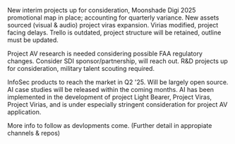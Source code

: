 New interim projects up for consideration, Moonshade Digi 2025 promotional map in place; accounting for quarterly variance. 
New assets sourced (visual & audio) project viras expansion. Virias modified, project facing delays.
Trello is outdated, project structure will be retained, outline must be updated.

Project AV research is needed considering possible FAA regulatory changes. Consider SDI sponsor/partnership, will reach out.
R&D projects up for consideration, military talent scouting required.

InfoSec products to reach the market in Q2 '25. Will be largely open source.
AI case studies will be released within the coming months. AI has been implemented in the development of project Light Bearer,
Project Viras, Project Virias, and is under especially stringent consideration for project AV application.

More info to follow as devlopments come.
(Further detail in appropiate channels & repos)

